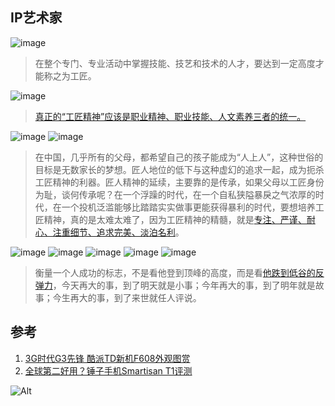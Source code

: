 ## IP艺术家

![image](https://user-images.githubusercontent.com/100464149/155835685-3d4d7ce4-5211-499f-8d72-788c74aebfeb.png)
> 在整个专门、专业活动中掌握技能、技艺和技术的人才，要达到一定高度才能称之为工匠。

![image](https://user-images.githubusercontent.com/100464149/155836689-2c05991b-a0b6-4279-83b9-c8aa2343cc90.png)
> [真正的“工匠精神”应该是职业精神、职业技能、人文素养三者的统一。](https://www.sohu.com/a/341892796_651419)

![image](https://user-images.githubusercontent.com/100464149/155836771-7954df4a-d830-4143-90ba-b1d66c62c82c.png)
![image](https://user-images.githubusercontent.com/100464149/155836851-e1e959eb-8547-4745-b449-471ce3b8c023.png)
> 在中国，几乎所有的父母，都希望自己的孩子能成为“人上人”，这种世俗的目标是无数家长的梦想。匠人地位的低下与这种虚幻的追求一起，成为扼杀工匠精神的利器。匠人精神的延续，主要靠的是传承，如果父母以工匠身份为耻，谈何传承呢？在一个浮躁的时代，在一个自私狭隘暴戾之气浓厚的时代，在一个投机泛滥能够比踏踏实实做事更能获得暴利的时代，要想培养工匠精神，真的是太难太难了，因为工匠精神的精髓，就是[专注、严谨、耐心、注重细节、追求完美、淡泊名利](http://www.shandongshangan.com/News_detail.asp?Id=73)。

![image](https://user-images.githubusercontent.com/100464149/155837198-a263452a-1bd8-4c85-aa5b-0521961353bf.png)
![image](https://user-images.githubusercontent.com/100464149/155837119-f6fe6c43-c28a-4b1f-88b5-5882720754d1.png)
![image](https://user-images.githubusercontent.com/100464149/155837158-8cca2c1d-bf3e-4f3c-8790-ea7072a53a7f.png)
![image](https://user-images.githubusercontent.com/100464149/155837318-028564ef-dd79-4290-94bc-83cedb174ab3.png)
![image](https://user-images.githubusercontent.com/100464149/155837326-0fe83dd9-d0f9-46e3-8290-13f04aa9a76d.png)
> 衡量一个人成功的标志，不是看他登到顶峰的高度，而是看[他跌到低谷的反弹力](https://www.jianshu.com/p/7b93de9eaaff)，今天再大的事，到了明天就是小事；今年再大的事，到了明年就是故事；今生再大的事，到了来世就任人评说。

## 参考

1. [3G时代G3先锋 酷派TD新机F608外观图赏](https://www.cnmo.com/news/50839_all.html?#p50865)
2. [全球第二好用？锤子手机Smartisan T1评测](http://m.cfan.com.cn/pcarticle/109278)

![Alt](https://repobeats.axiom.co/api/embed/5ad4963097c63894360b4a9b6f3f74f262eabd02.svg "Repobeats analytics image")
